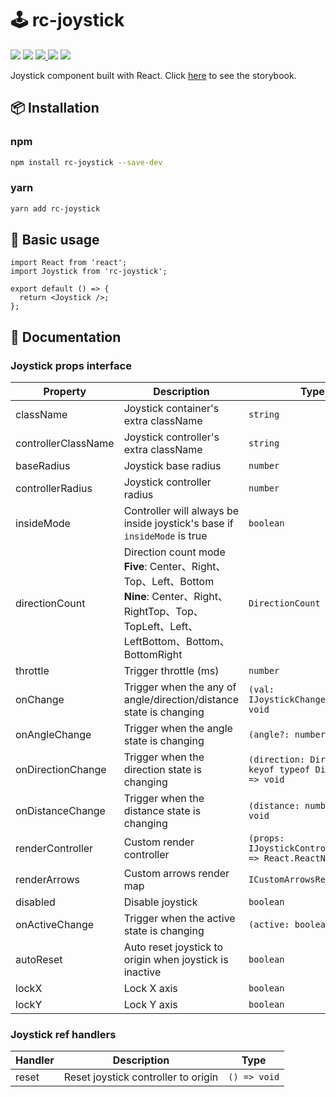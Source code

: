 # 🕹️ rc-joystick

<p>
  <img src="https://img.shields.io/npm/v/rc-joystick">
  <img src="https://img.shields.io/bundlephobia/min/rc-joystick">
  <a href="https://codecov.io/gh/rockyfrank/rc-joystick" > 
    <img src="https://codecov.io/gh/rockyfrank/rc-joystick/graph/badge.svg?token=8OBBIJL0VN"/>
  </a>
  <img src="https://img.shields.io/npm/dm/rc-joystick">
  <img src="https://img.shields.io/npm/l/rc-joystick">
</p>
Joystick component built with React.
Click <a href="https://rockyfrank.github.io/rc-joystick/?path=/docs/example--docs">here</a> to see the storybook.

## 📦 Installation

### npm

```bash
npm install rc-joystick --save-dev
```

### yarn

```bash
yarn add rc-joystick
```

## 🔨 Basic usage

```tsx
import React from 'react';
import Joystick from 'rc-joystick';

export default () => {
  return <Joystick />;
};
```

## 📖 Documentation

### Joystick props interface


| Property | Description | Type | Default |
|----------|-------------|------|---------|
| className | Joystick container's extra className | `string` | - |
| controllerClassName | Joystick controller's extra className | `string` | - |
| baseRadius | Joystick base radius | `number` | 75 |
| controllerRadius | Joystick controller radius | `number` | 35 |
| insideMode | Controller will always be inside joystick's base if `insideMode` is true | `boolean` | false |
| directionCount | Direction count mode<br />**Five**: Center、Right、Top、Left、Bottom<br />**Nine**: Center、Right、RightTop、Top、TopLeft、Left、LeftBottom、Bottom、BottomRight | `DirectionCount` | DirectionCount.Five |
| throttle | Trigger throttle (ms) | `number` | 0 |
| onChange | Trigger when the any of angle/direction/distance state is changing | `(val: IJoystickChangeValue) => void` | - |
| onAngleChange | Trigger when the angle state is changing | `(angle?: number) => void` | - |
| onDirectionChange | Trigger when the direction state is changing | `(direction: Direction \| keyof typeof Direction) => void` | - |
| onDistanceChange | Trigger when the distance state is changing | `(distance: number) => void` | - |
| renderController | Custom render controller | `(props: IJoystickControllerProps) => React.ReactNode` | - |
| renderArrows | Custom arrows render map | `ICustomArrowsRenderMap` | - |
| disabled | Disable joystick | `boolean` | false |
| onActiveChange | Trigger when the active state is changing | `(active: boolean) => void` | - |
| autoReset | Auto reset joystick to origin when joystick is inactive | `boolean` | false |
| lockX | Lock X axis | `boolean` | false |
| lockY | Lock Y axis | `boolean` | false |


### Joystick ref handlers


| Handler  | Description | Type |
|----------|-------------|------|
| reset | Reset joystick controller to origin | `() => void` |

